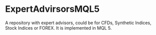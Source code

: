 # ExpertAdvirsorsMQL5
A repository with expert advisors, could be for CFDs, Synthetic Indices, Stock Indices or FOREX. It is implemented in MQL 5.
